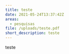 ```yaml
---
title: teste
date: 2021-05-24T13:37:42Z
areas:
  - pesquisas
file: /uploads/teste.pdf
short_description: teste
---
```

teste